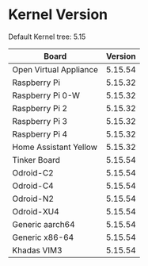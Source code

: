 
# Kernel Version

Default Kernel tree: 5.15

| Board | Version |
|-------|---------|
| Open Virtual Appliance | 5.15.54 |
| Raspberry Pi | 5.15.32 |
| Raspberry Pi 0-W | 5.15.32 |
| Raspberry Pi 2 | 5.15.32 |
| Raspberry Pi 3 | 5.15.32 |
| Raspberry Pi 4 | 5.15.32 |
| Home Assistant Yellow | 5.15.32 |
| Tinker Board | 5.15.54 |
| Odroid-C2 | 5.15.54 |
| Odroid-C4 | 5.15.54 |
| Odroid-N2 | 5.15.54 |
| Odroid-XU4 | 5.15.54 |
| Generic aarch64 | 5.15.54 |
| Generic x86-64 | 5.15.54 |
| Khadas VIM3 | 5.15.54 |
